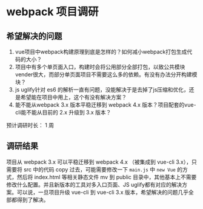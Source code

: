 # webpack 项目调研

## 希望解决的问题

1. vue项目中webpack构建原理到底是怎样的？如何减小webpack打包生成代码的大小？
1. 项目中有多个单页面入口，构建时会将公用部分全部打包，以致公共模块vender很大，而部分单页面项目不需要这么多的依赖。有没有办法分开构建模块？
1. js uglify针对 es6 的解析一直有问题，没能解决于是去掉了js压缩和优化，还是希望能在项目中用上，这个有没有解决方案？
1. 能不能从webpack 3.x 版本平稳迁移到 webpack 4.x 版本？项目配套的vue-cli能不能从目前的 2.x 升级到 3.x 版本？

预计调研时长： 1 周

## 调研结果

项目从 webpack 3.x 可以平稳迁移到 webpack 4.x （被集成到 vue-cli 3.x），只需要将 src 中的代码 copy 过去，可能需要修改一下 `main.js` 中 `new Vue` 的方式，然后将 index.html 等相关静态文件 mv 到 public 目录中，其他基本上不需要修改什么配置。并且新版本的工具对多入口页面、JS uglify都有对应的解决方案。可以说，一旦项目升级 vue-cli 到 vue-cli 3.x 版本，希望解决的问题几乎全部都得到了解决。

